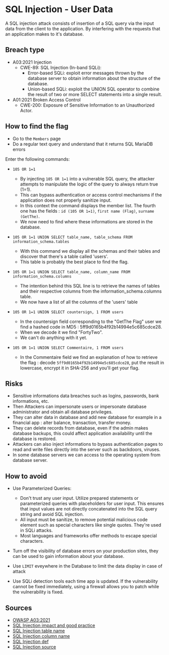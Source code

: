 # SQL Injection - User Data

A SQL injection attack consists of insertion of a SQL query via the input data from the client to the application. By interfering with the requests that an application makes to it's database.

## Breach type

* A03:2021 Injection 
    * CWE-89: SQL Injection (In-band SQLi):
        * Error-based SQLi: exploit error messages thrown by the database server to obtain information about the structure of the database.
        * Union-based SQLi: exploit the UNION SQL operator to combine the result of two or more SELECT statements into a single result.
* A01:2021 Broken Access Control
    * CWE-200: Exposure of Sensitive Information to an Unauthorized Actor.

## How to find the flag

* Go to the `Members` page
* Do a regular text query and understand that it returns SQL MariaDB errors

Enter the following commands:

* `105 OR 1=1`
    * By injecting `105 OR 1=1` into a vulnerable SQL query, the attacker attempts to manipulate the logic of the query to always return true (1=1). 
    * This can bypass authentication or access control mechanisms if the application does not properly sanitize input. 
    * In this context the command displays the member list. The fourth one has the fields : `id (105 OR 1=1)`, `first name (Flag)`, `surname (GetThe)`.
    * We now need to find where these informations are stored in the database.

* `105 OR 1=1 UNION SELECT table_name, table_schema FROM information_schema.tables `
    * With this command we display all the schemas and their tables and discover that there's a table called 'users'.
    * This table is probably the best place to find the flag. 

* `105 OR 1=1 UNION SELECT table_name, column_name FROM information_schema.columns`
    * The intention behind this SQL line is to retrieve the names of tables and their respective columns from the information_schema.columns table.
    * We now have a list of all the columns of the 'users' table

* `105 OR 1=1 UNION SELECT countersign, 1 FROM users`
    * In the countersign field corresponding to the "GetThe Flag" user we find a hashed code in MD5 : 5ff9d0165b4f92b14994e5c685cdce28. 
    * When we decode it we find "FortyTwo".
    * We can't do anything with it yet.

* `105 OR 1=1 UNION SELECT Commentaire, 1 FROM users`
    * In the Commentaire field we find an explanation of how to retrieve the flag : decode `5ff9d0165b4f92b14994e5c685cdce28`, put the result in lowercase, encrypt it in SHA-256 and you'll get your flag. 

## Risks

* Sensitive informations data breaches such as logins, passwords, bank informations, etc.
* Then Attackers can impersonate users or impersonate database administrator and obtain all database privileges.
* They can alter data in database and add new database for example in a financial app : alter balance, transaction, transfer money.
* They can delete records from database, even if the admin makes database backups, this could affect application availability until the database is restored. 
* Attackers can also inject informations to bypass authentication pages to read and write files directly into the server such as backdoors, viruses.
* In some database servers we can access to the operating system from database server.

## How to avoid

* Use Parameterized Queries:
    * Don't trust any user input. Utilize prepared statements or parameterized queries with placeholders for user input. 
    This ensures that input values are not directly concatenated into the SQL query string and avoid SQL injection.
    * All input must be sanitize, to remove potential malicious code element such as special characters like single quotes. They're used in SQLi attacks.
    * Most languages and frameworks offer methods to escape special characters.

* Turn off the visibility of database errors on your production sites, they can be used to gain information about your database.

* Use `LIMIT` eveywhere in the Database to limit the data display in case of attack

* Use SQLi detection tools each time app is updated. If the vulnerability cannot be fixed immediately, using a firewall allows you to patch while the vulnerability is fixed.

## Sources
* [OWASP A03:2021](https://owasp.org/Top10/fr/A03_2021-Injection/)
* [SQL Injection impact and good practice](https://www.vaadata.com/blog/fr/injections-sql-principes-impacts-exploitations-bonnes-pratiques-securite/)
* [SQL Injection table name](https://www.sqlinjection.net/table-names/)
* [SQL Injection column name](https://www.sqlinjection.net/column-names/)
* [SQL Injection def](https://www.acunetix.com/websitesecurity/sql-injection/)
* [SQL Injection source](https://www.invicti.com/learn/in-band-sql-injection/)